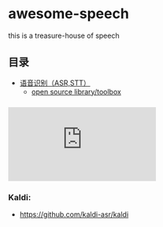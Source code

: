 # awesome-speech
this is a treasure-house of speech

## 目录
* [语音识别（ASR,STT）](#1)
  * [open source library/toolbox](#1.1)
  
### ![HTK](http://htk.eng.cam.ac.uk/download.shtml)
### Kaldi:
* https://github.com/kaldi-asr/kaldi
